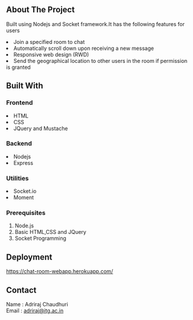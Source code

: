 <!-- ABOUT THE PROJECT -->
## About The Project
Built using Nodejs and Socket framework.It has the following features for users

<li>Join a specified room to chat</li>
<li>Automatically scroll down upon receiving a new message</li>
<li>Responsive web design (RWD)</li>
<li>Send the geographical location to other users in the room if permission is granted</li>

## Built With

### Frontend
<li>HTML</li>
<li>CSS</li>
<li>JQuery and Mustache</li>

### Backend
<li>Nodejs</li>
<li>Express</li>

### Utilities
<li>Socket.io</li>
<li>Moment</li>

### Prerequisites
1. Node.js
2. Basic HTML,CSS and JQuery
3. Socket Programming

## Deployment
https://chat-room-webapp.herokuapp.com/

<!-- CONTACT -->
## Contact
Name : Adriraj Chaudhuri<br>
Email : adriraj@itg.ac.in
